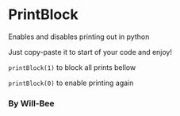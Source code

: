 # PrintBlock
Enables and disables printing out in python

Just copy-paste it to start of your code and enjoy!

`printBlock(1)` to block all prints bellow

`printBlock(0)` to enable printing again


### By Will-Bee
